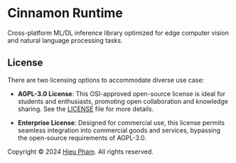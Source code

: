 # Cinnamon Runtime
Cross-platform ML/DL inference library optimized for edge computer vision and natural language processing tasks. 

## License
There are two licensing options to accommodate diverse use case:

* **AGPL-3.0 License**:
This OSI-approved open-source license is ideal for students and enthusiasts, promoting open collaboration and knowledge sharing. See the [LICENSE](LICENSE) file for more details.

* **Enterprise License**:
Designed for commercial use, this license permits seamless integration into commercial goods and services, bypassing the open-source requirements of AGPL-3.0.

Copyright &copy; 2024 [Hieu Pham](https://github.com/hieupth). All rights reserved.